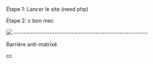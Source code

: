 
Étape 1:
Lancer le site (need php)

Étape 2:
c bon mec

<img src="./Sans titre.png">
--------------------------------------------------------

Barrière anti-matrixé

cc
